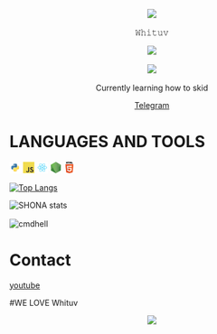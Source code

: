 <p align="center">  
<img src="https://i0.wp.com/i.imgur.com/YPG5OJp.gif">
</p>
<p align="center">
    𝚆𝚑𝚒𝚝𝚞𝚟  </>
<p align="center">  
<img src="https://komarev.com/ghpvc/?username=cmdhell&color=grey">
</p>
    <p align="center">
  <img src="https://discord.c99.nl/widget/theme-4/823410430323327016.png"/>
</p>
<p align="center">
Currently learning how to skid
<p align="center">
    <a href="https://t.me/uvwhit">Telegram</a>
    
# LANGUAGES AND TOOLS

<code><img height="20" src="https://raw.githubusercontent.com/github/explore/80688e429a7d4ef2fca1e82350fe8e3517d3494d/topics/python/python.png"></code>
<code><img height="20" src="https://raw.githubusercontent.com/github/explore/80688e429a7d4ef2fca1e82350fe8e3517d3494d/topics/javascript/javascript.png"></code>
<code><img height="20" src="https://raw.githubusercontent.com/github/explore/80688e429a7d4ef2fca1e82350fe8e3517d3494d/topics/react/react.png"></code>
<code><img height="20" src="https://raw.githubusercontent.com/github/explore/80688e429a7d4ef2fca1e82350fe8e3517d3494d/topics/nodejs/nodejs.png"></code>
<code><img height="20" src="https://raw.githubusercontent.com/github/explore/80688e429a7d4ef2fca1e82350fe8e3517d3494d/topics/html/html.png"></code>

[![Top Langs](https://github-readme-stats-two-nu-79.vercel.app/api/top-langs/?username=cmdhell&layout=compact&theme=merko)](https://github.com/cmdhell/github-readme-stats)

![SHONA stats](https://github-readme-stats-two-nu-79.vercel.app/api?username=cmdhell&show_icons=true&theme=merko)

<p><img align="center" src="https://github-readme-streak-stats.herokuapp.com/?user=cmdhell&theme=merko" alt="cmdhell" /> </p> 

# Contact
 [youtube](https://www.youtube.com/@whituv)


#WE LOVE Whituv
<p align="center">
  <a href="https://github.com/cmdhell">
    <img src="https://avatars.githubusercontent.com/u/144094389?s=50&u=2445cd14f3f6d5743ff6d45a2163067556e92704&v=4"/>
     </a>
</p>
